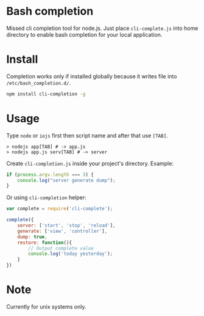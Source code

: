 # Bash completion

Missed cli completion tool for node.js. Just place `cli-complete.js` into home directory to enable bash completion
for your local application.

# Install

Completion works only if installed globally because it writes file into `/etc/bash_completion.d/`.

```bash
npm install cli-completion -g
```

# Usage

Type `node` or `iojs` first then script name and after that use `[TAB]`.

```
> nodejs app[TAB] # -> app.js
> nodejs app.js serv[TAB] # -> server
```

Create `cli-completion.js` inside your project's directory. Example:

```javascript
if (process.argv.length === 3) {
    console.log("server generate dump");
}
```

Or using `cli-completion` helper:

```javascript
var complete = require('cli-complete');

complete({
    server: ['start', 'stop', 'reload'],
    generate: ['view', 'controller'],
    dump: true,
    restore: function(){
        // Output complete value
        console.log('today yesterday');
    }
})
```

# Note

Currently for unix systems only.